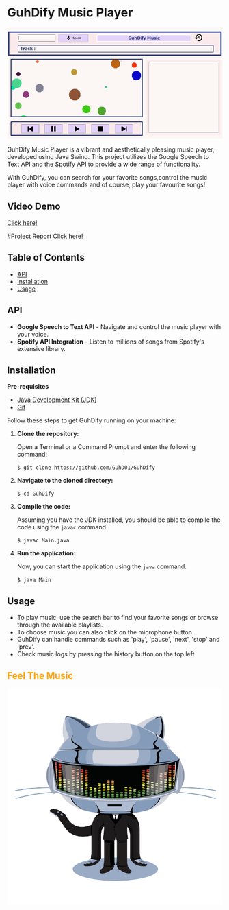 # GuhDify Music Player

![Project Logo](src/asset/Cover.png)

GuhDify Music Player is a vibrant and aesthetically pleasing music player, developed using Java Swing. This project utilizes the Google Speech to Text API and the Spotify API to provide a wide range of functionality.

With GuhDify, you can search for your favorite songs,control the music player with voice commands and of course, play your favourite songs!

## Video Demo
[Click here!](https://drive.google.com/file/d/1WAH8hRPubWbPbAkhpY9w5enL1821BpyA/view?usp=sharing)

#Project Report
[Click here!](https://github.com/GuhD01/GuhDify/blob/main/2602119165-GdeNgurahRandy-OOPReport.pdf)

## Table of Contents

- [API](#api)
- [Installation](#installation)
- [Usage](#usage)

## API

* **Google Speech to Text API** - Navigate and control the music player with your voice.
* **Spotify API Integration** - Listen to millions of songs from Spotify's extensive library.

## Installation

**Pre-requisites**

- [Java Development Kit (JDK)](https://www.oracle.com/java/technologies/javase-jdk11-downloads.html)
- [Git](https://git-scm.com/downloads)

Follow these steps to get GuhDify running on your machine:

1. **Clone the repository:**

   Open a Terminal or a Command Prompt and enter the following command:

    ```
    $ git clone https://github.com/GuhD01/GuhDify
    ```

2. **Navigate to the cloned directory:**

    ```
    $ cd GuhDify
    ```

3. **Compile the code:**

   Assuming you have the JDK installed, you should be able to compile the code using the `javac` command.

    ```
    $ javac Main.java
    ```

4. **Run the application:**

   Now, you can start the application using the `java` command.

    ```
    $ java Main
    ```

## Usage

* To play music, use the search bar to find your favorite songs or browse through the available playlists.
* To choose music you can also click on the microphone button.
* GuhDify can handle commands such as 'play', 'pause', 'next', 'stop' and 'prev'.
* Check music logs by pressing the history button on the top left

<h2 style="color:orange;">Feel The Music</h2>

![DaftPunkGif](src/asset/Daft.gif)
